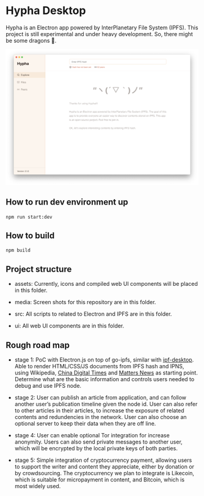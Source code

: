 # Hypha Desktop

Hypha is an Electron app powered by InterPlanetary File System (IPFS). This project is still experimental and under heavy development. So, there might be some dragons 🐉.

![Screen](media/screen.png)


## How to run dev environment up

```
npm run start:dev
```

## How to build

```
npm build
```

## Project structure

* assets: Currently, icons and compiled web UI components will be placed in this folder.

* media: Screen shots for this repository are in this folder.

* src: All scripts to related to Electron and IPFS are in this folder.

* ui: All web UI components are in this folder.

## Rough road map

* stage 1: PoC with Electron.js on top of go-ipfs, similar with [ipf-desktop](https://github.com/ipfs-shipyard/ipfs-desktop). Able to render HTML/CSS/JS documents from IPFS hash and IPNS, using Wikipedia, [China Digital Times](https://chinadigitaltimes.net) and [Matters News](https://matters.news) as starting point. Determine what are the basic information and controls users needed to debug and use IPFS node.

* stage 2: User can publish an article from application, and can follow another user’s publication timeline given the node id. User can also refer to other articles in their articles, to increase the exposure of related contents and redundencies in the network. User can also choose an optional server to keep their data when they are off line.

* stage 4: User can enable optional Tor integration for increase anonymity. Users can also send private messages to another user, which will be encrypted by the local private keys of both parties.

* stage 5: Simple integration of cryptocurrency payment, allowing users to support the writer and content they appreciate, either by donation or by crowdsourcing. The cryptocurrency we plan to integrate is Likecoin, which is suitable for micropayment in content, and Bitcoin, which is most widely used.

